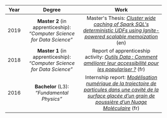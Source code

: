 <!--NOTE HEAD START-->
<link rel="icon" type="image/png" href="./imgs/favicon_db.png" />
<script src="https://cdnjs.cloudflare.com/ajax/libs/mermaid/8.0.0/mermaid.min.js"></script>
<script type="text/x-mathjax-config">MathJax.Hub.Config({tex2jax: {skipTags: ['script', 'noscript','style', 'textarea', 'pre'],inlineMath: [['$','$']]}});</script>
<script src="https://cdn.mathjax.org/mathjax/latest/MathJax.js?config=TeX-AMS-MML_HTMLorMML" type="text/javascript"></script>
<script>document.body.style.background = "#f2f2f2";</script>
<!--NOTE HEAD END-->

|Year|Degree|Work|
|:--:|:--:|:--:|
|2019|**Master 2** (in apprenticeship): _“Computer Science for Data Science”_ |Master's Thesis: [_Cluster wide caching of Spark SQL's deterministic UDFs using Ignite-powered scalable memoization_](./masterthesis.html) (en)|
|2018|**Master 1** (in apprenticeship): _“Computer Science for Data Science”_  |Report of apprenticeship activity: [_Outils Data : Comment améliorer leur accessibilité pour les populariser ?_](./M1Report/memoire_m1_enzobnl.pdf) (fr)|
|2016|**Bachelor** (L3): _“Fundamental Physics”_|Internship report: [_Modélisation numérique de la trajectoire de particules dans une cavité de la surface glacée d’un grain de poussière d’un Nuage Moléculaire_](https://github.com/EnzoBnl/Sticky/blob/master/doc/internship_report_2016_enzo_bonnal.pdf) (fr)|
<!--stackedit_data:
eyJoaXN0b3J5IjpbMjAyNDE3NjEzOCwxMzU4MTEyMjQzXX0=
-->